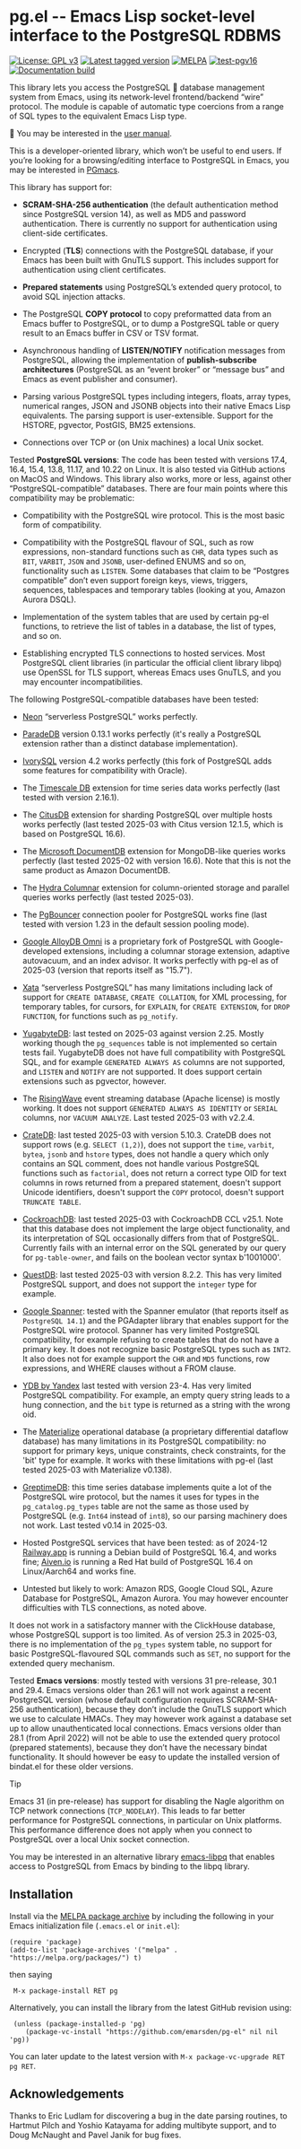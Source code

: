 # pg.el -- Emacs Lisp socket-level interface to the PostgreSQL RDBMS

[![License: GPL v3](https://img.shields.io/badge/License-GPL%20v3-blue.svg)](https://www.gnu.org/licenses/gpl-3.0.html)
[![Latest tagged version](https://img.shields.io/github/v/tag/emarsden/pg-el?label=Latest%20tagged%20version)](https://github.com/emarsden/pg-el/)
[![MELPA](https://melpa.org/packages/pg-badge.svg)](https://melpa.org/#/pg)
[![test-pgv16](https://github.com/emarsden/pg-el/workflows/test-pgv16/badge.svg)](https://github.com/emarsden/pg-el/actions/)
[![Documentation build](https://img.shields.io/github/actions/workflow/status/emarsden/pg-el/mdbook.yml?label=Documentation)](https://github.com/emarsden/pg-el/actions/)

This library lets you access the PostgreSQL 🐘 database management system from Emacs, using its
network-level frontend/backend “wire” protocol. The module is capable of automatic type coercions from a
range of SQL types to the equivalent Emacs Lisp type.

📖 You may be interested in the [user manual](https://emarsden.github.io/pg-el/).

This is a developer-oriented library, which won’t be useful to end users. If you’re looking for a
browsing/editing interface to PostgreSQL in Emacs, you may be interested in
[PGmacs](https://github.com/emarsden/pgmacs/).

This library has support for:

- **SCRAM-SHA-256 authentication** (the default authentication method since PostgreSQL version 14),
  as well as MD5 and password authentication. There is currently no support for authentication
  using client-side certificates.

- Encrypted (**TLS**) connections with the PostgreSQL database, if your Emacs has been built with
  GnuTLS support. This includes support for authentication using client certificates.

- **Prepared statements** using PostgreSQL’s extended query protocol, to avoid SQL injection
  attacks.

- The PostgreSQL **COPY protocol** to copy preformatted data from an Emacs buffer to PostgreSQL, or
  to dump a PostgreSQL table or query result to an Emacs buffer in CSV or TSV format.

- Asynchronous handling of **LISTEN/NOTIFY** notification messages from PostgreSQL, allowing the
  implementation of **publish-subscribe architectures** (PostgreSQL as an “event broker” or
  “message bus” and Emacs as event publisher and consumer).

- Parsing various PostgreSQL types including integers, floats, array types, numerical ranges, JSON
  and JSONB objects into their native Emacs Lisp equivalents. The parsing support is
  user-extensible. Support for the HSTORE, pgvector, PostGIS, BM25 extensions.

- Connections over TCP or (on Unix machines) a local Unix socket.


Tested **PostgreSQL versions**: The code has been tested with versions 17.4, 16.4, 15.4, 13.8,
11.17, and 10.22 on Linux. It is also tested via GitHub actions on MacOS and Windows. This library
also works, more or less, against other “PostgreSQL-compatible” databases. There are four main points
where this compatibility may be problematic: 

- Compatibility with the PostgreSQL wire protocol. This is the most basic form of compatibility.

- Compatibility with the PostgreSQL flavour of SQL, such as row expressions, non-standard functions
  such as `CHR`, data types such as `BIT`, `VARBIT`, `JSON` and `JSONB`, user-defined ENUMS and so
  on, functionality such as `LISTEN`. Some databases that claim to be “Postgres compatible” don’t
  even support foreign keys, views, triggers, sequences, tablespaces and temporary tables (looking
  at you, Amazon Aurora DSQL).

- Implementation of the system tables that are used by certain pg-el functions, to retrieve the list
  of tables in a database, the list of types, and so on.

- Establishing encrypted TLS connections to hosted services. Most PostgreSQL client libraries (in
  particular the official client library libpq) use OpenSSL for TLS support, whereas Emacs uses
  GnuTLS, and you may encounter incompatibilities.

The following PostgreSQL-compatible databases have been tested:

- [Neon](https://neon.tech/) “serverless PostgreSQL” works perfectly.

- [ParadeDB](https://www.paradedb.com/) version 0.13.1 works perfectly (it's really a PostgreSQL
  extension rather than a distinct database implementation).

- [IvorySQL](https://www.ivorysql.org/) version 4.2 works perfectly (this fork of PostgreSQL adds
  some features for compatibility with Oracle).

- The [Timescale DB](https://www.timescale.com/) extension for time series data works perfectly
  (last tested with version 2.16.1).

- The [CitusDB](https://github.com/citusdata/citus) extension for sharding PostgreSQL over multiple
  hosts works perfectly (last tested 2025-03 with Citus version 12.1.5, which is based on PostgreSQL
  16.6).

- The [Microsoft DocumentDB](https://github.com/microsoft/documentdb) extension for MongoDB-like
  queries works perfectly (last tested 2025-02 with version 16.6). Note that this is not the same
  product as Amazon DocumentDB.

- The [Hydra Columnar](https://github.com/hydradatabase/columnar) extension for column-oriented
  storage and parallel queries works perfectly (last tested 2025-03).

- The [PgBouncer](https://www.pgbouncer.org/) connection pooler for PostgreSQL works fine (last
  tested with version 1.23 in the default session pooling mode).

- [Google AlloyDB Omni](https://cloud.google.com/alloydb/omni/docs/quickstart) is a proprietary fork
  of PostgreSQL with Google-developed extensions, including a columnar storage extension, adaptive
  autovacuum, and an index advisor. It works perfectly with pg-el as of 2025-03 (version that
  reports itself as "15.7").

- [Xata](https://xata.io/) “serverless PostgreSQL” has many limitations including lack of support
  for `CREATE DATABASE`, `CREATE COLLATION`, for XML processing, for temporary tables, for cursors,
  for `EXPLAIN`, for `CREATE EXTENSION`, for `DROP FUNCTION`, for functions such as `pg_notify`.

- [YugabyteDB](https://yugabyte.com/): last tested on 2025-03 against version 2.25. Mostly working
  though the `pg_sequences` table is not implemented so certain tests fail. YugabyteDB does not have
  full compatibility with PostgreSQL SQL, and for example `GENERATED ALWAYS AS` columns are not
  supported, and `LISTEN` and `NOTIFY` are not supported. It does support certain extensions such as
  pgvector, however.

- The [RisingWave](https://github.com/risingwavelabs/risingwave) event streaming database (Apache
  license) is mostly working. It does not support `GENERATED ALWAYS AS IDENTITY` or `SERIAL`
  columns, nor `VACUUM ANALYZE`. Last tested 2025-03 with v2.2.4.

- [CrateDB](https://crate.io/): last tested 2025-03 with version 5.10.3. CrateDB does not support
  rows (e.g. `SELECT (1,2)`), does not support the `time`, `varbit`, `bytea`, `jsonb` and `hstore`
  types, does not handle a query which only contains an SQL comment, does not handle various
  PostgreSQL functions such as `factorial`, does not return a correct type OID for text columns in
  rows returned from a prepared statement, doesn't support Unicode identifiers, doesn't support the
  `COPY` protocol, doesn't support `TRUNCATE TABLE`.

- [CockroachDB](https://github.com/cockroachdb/cockroach): last tested 2025-03 with CockroachDB CCL
  v25.1. Note that this database does not implement the large object functionality, and its
  interpretation of SQL occasionally differs from that of PostgreSQL. Currently fails with an
  internal error on the SQL generated by our query for `pg-table-owner`, and fails on the boolean
  vector syntax b'1001000'.

- [QuestDB](https://questdb.io/): last tested 2025-03 with version 8.2.2. This has very limited
  PostgreSQL support, and does not support the `integer` type for example.

- [Google Spanner](https://cloud.google.com/spanner): tested with the Spanner emulator (that reports
  itself as `PostgreSQL 14.1`) and the PGAdapter library that enables support for the PostgreSQL
  wire protocol. Spanner has very limited PostgreSQL compatibility, for example refusing to create
  tables that do not have a primary key. It does not recognize basic PostgreSQL types such as `INT2`.
  It also does not for example support the `CHR` and `MD5` functions, row expressions, and WHERE
  clauses without a FROM clause.

- [YDB by Yandex](https://ydb.tech/docs/en/postgresql/docker-connect) last tested with version 23-4.
  Has very limited PostgreSQL compatibility. For example, an empty query string leads to a hung
  connection, and the `bit` type is returned as a string with the wrong oid.

- The [Materialize](https://materialize.com/) operational database (a proprietary differential
  dataflow database) has many limitations in its PostgreSQL compatibility: no support for primary
  keys, unique constraints, check constraints, for the 'bit' type for example. It works with these
  limitations with pg-el (last tested 2025-03 with Materialize v0.138).

- [GreptimeDB](https://github.com/GrepTimeTeam/greptimedb): this time series database implements
  quite a lot of the PostgreSQL wire protocol, but the names it uses for types in the
  `pg_catalog.pg_types` table are not the same as those used by PostgreSQL (e.g. `Int64` instead of
  `int8`), so our parsing machinery does not work. Last tested v0.14 in 2025-03.

- Hosted PostgreSQL services that have been tested: as of 2024-12
  [Railway.app](https://railway.app/) is running a Debian build of PostgreSQL 16.4, and works fine;
  [Aiven.io](https://aiven.io/) is running a Red Hat build of PostgreSQL 16.4 on Linux/Aarch64 and
  works fine.

- Untested but likely to work: Amazon RDS, Google Cloud SQL, Azure Database for PostgreSQL, Amazon
  Aurora. You may however encounter difficulties with TLS connections, as noted above.

It does not work in a satisfactory manner with the ClickHouse database, whose PostgreSQL support is
too limited. As of version 25.3 in 2025-03, there is no implementation of the `pg_types` system
table, no support for basic PostgreSQL-flavoured SQL commands such as `SET`, no support for the
extended query mechanism.


Tested **Emacs versions**: mostly tested with versions 31 pre-release, 30.1 and 29.4. Emacs versions
older than 26.1 will not work against a recent PostgreSQL version (whose default configuration
requires SCRAM-SHA-256 authentication), because they don’t include the GnuTLS support which we use
to calculate HMACs. They may however work against a database set up to allow unauthenticated local
connections. Emacs versions older than 28.1 (from April 2022) will not be able to use the extended
query protocol (prepared statements), because they don’t have the necessary bindat functionality. It
should however be easy to update the installed version of bindat.el for these older versions.

> [!TIP]
> Emacs 31 (in pre-release) has support for disabling the Nagle algorithm on TCP network
> connections (`TCP_NODELAY`). This leads to far better performance for PostgreSQL connections, in
> particular on Unix platforms. This performance difference does not apply when you connect to
> PostgreSQL over a local Unix socket connection.


You may be interested in an alternative library [emacs-libpq](https://github.com/anse1/emacs-libpq)
that enables access to PostgreSQL from Emacs by binding to the libpq library.


## Installation

Install via the [MELPA package archive](https://melpa.org/partials/getting-started.html) by
including the following in your Emacs initialization file (`.emacs.el` or `init.el`):

    (require 'package)
    (add-to-list 'package-archives '("melpa" . "https://melpa.org/packages/") t)

then saying 

     M-x package-install RET pg

Alternatively, you can install the library from the latest GitHub revision using:

     (unless (package-installed-p 'pg)
        (package-vc-install "https://github.com/emarsden/pg-el" nil nil 'pg))

You can later update to the latest version with `M-x package-vc-upgrade RET pg RET`.




## Acknowledgements

Thanks to Eric Ludlam for discovering a bug in the date parsing routines, to Hartmut Pilch and
Yoshio Katayama for adding multibyte support, and to Doug McNaught and Pavel Janik for bug fixes.

